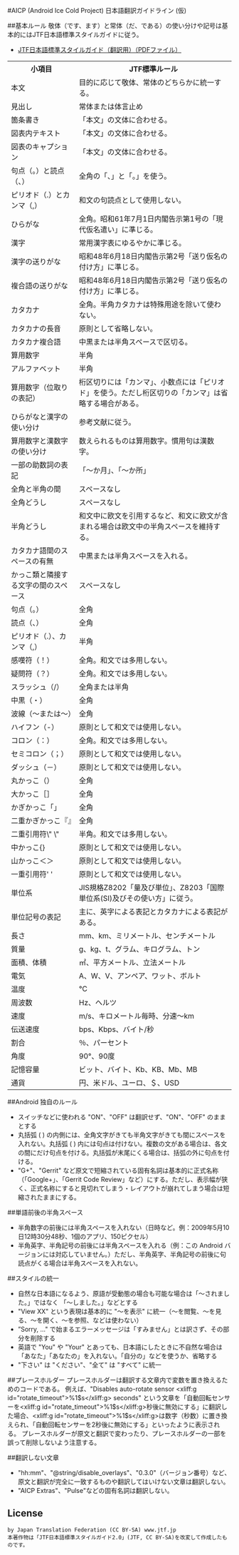 #AICP (Android Ice Cold Project) 日本語翻訳ガイドライン (仮)

##基本ルール
敬体（です、ます）と常体（だ、である）の使い分けや記号は基本的にはJTF日本語標準スタイルガイドに従う。
- [JTF日本語標準スタイルガイド（翻訳用）（PDFファイル）](https://www.jtf.jp/jp/style_guide/pdf/jtf_style_guide.pdf)

<table>
<tbody>
<tr>
<th>小項目</th>
<th>JTF標準ルール</th>
</tr>
<tr>
<td>本文</td>
<td>目的に応じて敬体、常体のどちらかに統一する。</td>
</tr>
<tr>
<td>見出し</td>
<td>常体または体言止め</td>
</tr>
<tr>
<td>箇条書き</td>
<td>「本文」の文体に合わせる。</td>
</tr>
<tr>
<td>図表内テキスト</td>
<td>「本文」の文体に合わせる。</td>
</tr>
<tr>
<td>図表のキャプション</td>
<td>「本文」の文体に合わせる。</td>
</tr>
<tr>
<td>句点（。）と読点（、）</td>
<td>全角の「、」と「。」を使う。</td>
</tr>
<tr>
<td>ピリオド（.）とカンマ（,）</td>
<td>和文の句読点として使用しない。</td>
</tr>
<tr>
<td>ひらがな</td>
<td>全角。昭和61年7月1日内閣告示第1号の「現代仮名遣い」に準じる。</td>
</tr>
<tr>
<td>漢字</td>
<td>常用漢字表にゆるやかに準じる。</td>
</tr>
<tr>
<td>漢字の送りがな</td>
<td>昭和48年6月18日内閣告示第2号「送り仮名の付け方」に準じる。</td>
</tr>
<tr>
<td>複合語の送りがな</td>
<td>昭和48年6月18日内閣告示第2号「送り仮名の付け方」に準じる。</td>
</tr>
<tr>
<td>カタカナ</td>
<td>全角。半角カタカナは特殊用途を除いて使わない。</td>
</tr>
<tr>
<td>カタカナの長音</td>
<td>原則として省略しない。</td>
</tr>
<tr>
<td>カタカナ複合語</td>
<td>中黒または半角スペースで区切る。</td>
</tr>
<tr>
<td>算用数字</td>
<td>半角</td>
</tr>
<tr>
<td>アルファベット</td>
<td>半角</td>
</tr>
<tr>
<td>算用数字（位取りの表記）</td>
<td>桁区切りには「カンマ」、小数点には「ピリオド」を使う。ただし桁区切りの「カンマ」は省略する場合がある。</td>
</tr>
<tr>
<td>ひらがなと漢字の使い分け</td>
<td>参考文献に従う。</td>
</tr>
<tr>
<td>算用数字と漢数字の使い分け</td>
<td>数えられるものは算用数字。慣用句は漢数字。</td>
</tr>
<tr>
<td>一部の助数詞の表記</td>
<td>「〜か月」、「〜か所」</td>
</tr>
<tr>
<td>全角と半角の間</td>
<td>スペースなし</td>
</tr>
<tr>
<td>全角どうし</td>
<td>スペースなし</td>
</tr>
<tr>
<td>半角どうし</td>
<td>和文中に欧文を引用するなど、和文に欧文が含まれる場合は欧文中の半角スペースを維持する。</td>
</tr>
<tr>
<td>カタカナ語間のスペースの有無</td>
<td>中黒または半角スペースを入れる。</td>
</tr>
<tr>
<td>かっこ類と隣接する文字の間のスペース</td>
<td>スペースなし</td>
</tr>
<tr>
<td>句点（。）</td>
<td>全角</td>
</tr>
<tr>
<td>読点（、）</td>
<td>全角</td>
</tr>
<tr>
<td>ピリオド（.）、カンマ（,）</td>
<td>半角</td>
</tr>
<tr>
<td>感嘆符（！）</td>
<td>全角。和文では多用しない。</td>
</tr>
<tr>
<td>疑問符（？）</td>
<td>全角。和文では多用しない。</td>
</tr>
<tr>
<td>スラッシュ（/）</td>
<td>全角または半角</td>
</tr>
<tr>
<td>中黒（・）</td>
<td>全角</td>
</tr>
<tr>
<td>波線（〜または～）</td>
<td>全角</td>
</tr>
<tr>
<td>ハイフン（-）</td>
<td>原則として和文では使用しない。</td>
</tr>
<tr>
<td>コロン（：）</td>
<td>全角。和文では多用しない。</td>
</tr>
<tr>
<td>セミコロン（；）</td>
<td>原則として和文では使用しない。</td>
</tr>
<tr>
<td>ダッシュ（－）</td>
<td>原則として和文では使用しない。</td>
</tr>
<tr>
<td>丸かっこ（）</td>
<td>全角</td>
</tr>
<tr>
<td>大かっこ［］</td>
<td>全角</td>
</tr>
<tr>
<td>かぎかっこ「」</td>
<td>全角</td>
</tr>
<tr>
<td>二重かぎかっこ『』</td>
<td>全角</td>
</tr>
<tr>
<td>二重引用符\" \"</td>
<td>半角。和文では多用しない。</td>
</tr>
<tr>
<td>中かっこ{}</td>
<td>原則として和文では使用しない。</td>
</tr>
<tr>
<td>山かっこ＜＞</td>
<td>原則として和文では使用しない。</td>
</tr>
<tr>
<td>一重引用符' '</td>
<td>原則として和文では使用しない。</td>
</tr>
<tr>
<td>単位系</td>
<td>JIS規格Z8202「量及び単位」、Z8203「国際単位系(SI)及びその使い方」に従う。</td>
</tr>
<tr>
<td>単位記号の表記</td>
<td>主に、英字による表記とカタカナによる表記がある。</td>
</tr>
<tr>
<td>長さ</td>
<td>mm、km、ミリメートル、センチメートル</td>
</tr>
<tr>
<td>質量</td>
<td>g、kg、t、グラム、キログラム、トン</td>
</tr>
<tr>
<td>面積、体積</td>
<td>㎡、平方メートル、立法メートル</td>
</tr>
<tr>
<td>電気</td>
<td>A、W、V、アンペア、ワット、ボルト</td>
</tr>
<tr>
<td>温度</td>
<td>℃</td>
</tr>
<tr>
<td>周波数</td>
<td>Hz、ヘルツ</td>
</tr>
<tr>
<td>速度</td>
<td>m/s、キロメートル毎時、分速～km</td>
</tr>
<tr>
<td>伝送速度</td>
<td>bps、Kbps、バイト/秒</td>
</tr>
<tr>
<td>割合</td>
<td>％、パーセント</td>
</tr>
<tr>
<td>角度</td>
<td>90°、90度</td>
</tr>
<tr>
<td>記憶容量</td>
<td>ビット、バイト、Kb、KB、Mb、MB</td>
</tr>
<tr>
<td>通貨</td>
<td>円、米ドル、ユーロ、＄、USD</td>
</tr>
</tbody>
</table>

##Android 独自のルール
- スイッチなどに使われる "ON"、"OFF" は翻訳せず、"ON"、"OFF" のままとする
- 丸括弧 ( ) の内側には、全角文字がきても半角文字がきても間にスペースを入れない。丸括弧 ( ) 内には句点は付けない。複数の文がある場合は、各文の間にだけ句点を付ける。丸括弧が末尾にくる場合は、括弧の外に句点を付ける。
- "G+"、"Gerrit" など原文で短縮されている固有名詞は基本的に正式名称（「Google+」、「Gerrit Code Review」など）にする。ただし、表示幅が狭く、正式名称にすると見切れてしまう・レイアウトが崩れてしまう場合は短縮されたままにする。

##単語前後の半角スペース
- 半角数字の前後には半角スペースを入れない（日時など。例：2009年5月10日12時30分48秒、1個のアプリ、150ピクセル）
- 半角英字、半角記号の前後には半角スペースを入れる（例：この Android バージョンには対応していません。）ただし、半角英字、半角記号の前後に句読点がくる場合は半角スペースを入れない。

##スタイルの統一
- 自然な日本語になるよう、原語が受動態の場合も可能な場合は「～されました。」ではなく 「～しました。」などとする  
- "View XX" という表現は基本的に "～を表示" に統一（～を閲覧、～を見る、～を開く、～を参照、などは使わない）  
- ”Sorry, ..." で始まるエラーメッセージは「すみません」とは訳さず、その部分を削除する  
- 英語で "You" や "Your" とあっても、日本語にしたときに不自然な場合は「あなた」「あなたの」を入れない。「自分の」などを使うか、省略する  
- "下さい" は "ください"、"全て" は "すべて" に統一  

##プレースホルダー
プレースホルダーは翻訳する文章内で変数を置き換えるためのコードである。
例えば、"Disables auto-rotate sensor <xliff:g id="rotate_timeout">%1$s</xliff:g> seconds" という文章を「自動回転センサーを<xliff:g id="rotate_timeout">%1$s</xliff:g>秒後に無効にする」に翻訳した場合、<xliff:g id="rotate_timeout">%1$s</xliff:g>は数字（秒数）に置き換えられ、「自動回転センサーを2秒後に無効にする」といったように表示される。
プレースホルダーが原文と翻訳で変わったり、プレースホルダーの一部を誤って削除しないよう注意する。

##翻訳しない文章
- "hh:mm"、"@string/disable_overlays"、"0.3.0"（バージョン番号）など、原文と翻訳が完全に一致するものや翻訳してはいけない文章は翻訳しない。
- "AICP Extras"、"Pulse"などの固有名詞は翻訳しない。

## License

    by Japan Translation Federation (CC BY-SA) www.jtf.jp
    本著作物は「JTF日本語標準スタイルガイド2.0」(JTF, CC BY-SA)を改変して作成したものです。
